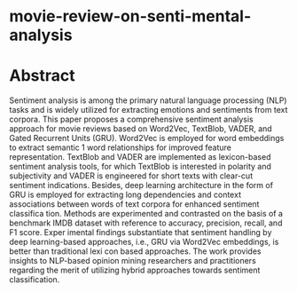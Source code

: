 # movie-review-on-senti-mental-analysis
# Abstract
Sentiment analysis is among the primary natural language processing (NLP)
 tasks and is widely utilized for extracting emotions and sentiments from text
 corpora. This paper proposes a comprehensive sentiment analysis approach for
 movie reviews based on Word2Vec, TextBlob, VADER, and Gated Recurrent
 Units (GRU). Word2Vec is employed for word embeddings to extract semantic
 1
word relationships for improved feature representation. TextBlob and VADER
 are implemented as lexicon-based sentiment analysis tools, for which TextBlob
 is interested in polarity and subjectivity and VADER is engineered for short
 texts with clear-cut sentiment indications. Besides, deep learning architecture
 in the form of GRU is employed for extracting long dependencies and context
 associations between words of text corpora for enhanced sentiment classifica
tion. Methods are experimented and contrasted on the basis of a benchmark
 IMDB dataset with reference to accuracy, precision, recall, and F1 score. Exper
imental findings substantiate that sentiment handling by deep learning-based
 approaches, i.e., GRU via Word2Vec embeddings, is better than traditional lexi
con based approaches. The work provides insights to NLP-based opinion mining
 researchers and practitioners regarding the merit of utilizing hybrid approaches
 towards sentiment classification.

